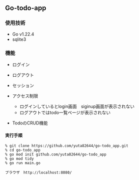 ## Go-todo-app

### 使用技術
- Go v1.22.4
- sqlite3

### 機能
- ログイン
- ログアウト
- セッション
- アクセス制限
  - ログインしているとlogin画面　siginup画面が表示されない　
  - ログアウトではtodo一覧ページが表示されない　

- TodoのCRUD機能


#### 実行手順

```
% git clone https://github.com/yuta82644/go-todo_app.git
% cd go-todo_app
% go mod init github.com/yuta82644/go-todo_app
% go mod tidy
% go run main.go

ブラウザ　http://localhost:8080/

```
